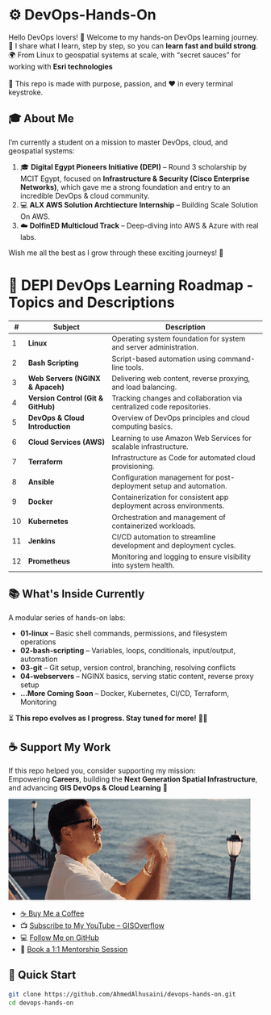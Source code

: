 # ⚙️ DevOps-Hands-On

Hello DevOps lovers! 👋   Welcome to my hands-on DevOps learning journey. <br> 🚀 I share what I learn, step by step, so you can **learn fast and build strong**.  
🌍 From Linux to geospatial systems at scale, with “secret sauces” for working with **Esri technologies** <br>
<br>🧭 This repo is made with purpose, passion, and ❤️ in every terminal keystroke. <br>

## 🎓 About Me

I’m currently a student on a mission to master DevOps, cloud, and geospatial systems:

1. 🎓 **Digital Egypt Pioneers Initiative (DEPI)** – Round 3 scholarship by MCIT Egypt, focused on **Infrastructure & Security (Cisco Enterprise Networks)**, which gave me a strong foundation and entry to an incredible DevOps & cloud community.
2. 💻 **ALX AWS Solution Archtiecture Internship** – Building Scale Solution On AWS.
3. ☁️ **DolfinED Multicloud Track** – Deep-diving into AWS & Azure with real labs.

Wish me all the best as I grow through these exciting journeys! 💪

# 🚀 DEPI DevOps Learning Roadmap - Topics and Descriptions

| #  | Subject                             | Description                                                                |
|----|-------------------------------------|----------------------------------------------------------------------------|
| 1  | **Linux**                           | Operating system foundation for system and server administration.          |
| 2  | **Bash Scripting**                  | Script-based automation using command-line tools.                          |
| 3  | **Web Servers (NGINX & Apaceh)**    | Delivering web content, reverse proxying, and load balancing.              |
| 4  | **Version Control (Git & GitHub)**  | Tracking changes and collaboration via centralized code repositories.      |
| 5  | **DevOps & Cloud Introduction**     | Overview of DevOps principles and cloud computing basics.                  |
| 6  | **Cloud Services (AWS)**            | Learning to use Amazon Web Services for scalable infrastructure.           |
| 7  | **Terraform**                       | Infrastructure as Code for automated cloud provisioning.                   |
| 8  | **Ansible**                         | Configuration management for post-deployment setup and automation.         |
| 9  | **Docker**                          | Containerization for consistent app deployment across environments.        |
| 10 | **Kubernetes**                      | Orchestration and management of containerized workloads.                   |
| 11 | **Jenkins**                         | CI/CD automation to streamline development and deployment cycles.          |
| 12 | **Prometheus**                      | Monitoring and logging to ensure visibility into system health.            |


## 📚 What's Inside Currently

A modular series of hands-on labs:

- **01-linux** – Basic shell commands, permissions, and filesystem operations  
- **02-bash-scripting** – Variables, loops, conditionals, input/output, automation  
- **03-git** – Git setup, version control, branching, resolving conflicts  
- **04-webservers** – NGINX basics, serving static content, reverse proxy setup  
- **...More Coming Soon** – Docker, Kubernetes, CI/CD, Terraform, Monitoring  

⏳ **This repo evolves as I progress. Stay tuned for more!** 🧗‍♂️


## ☕ Support My Work

If this repo helped you, consider supporting my mission:  
Empowering **Careers**, building the **Next Generation Spatial Infrastructure**, and advancing **GIS DevOps & Cloud Learning** 🚀

![Buy Me A Coffee](./Assets/buyme.gif)

- [☕ Buy Me a Coffee](https://buymeacoffee.com/ahmedalhusainy)  
- 📺 [Subscribe to My YouTube – GISOverflow](https://www.youtube.com/@GISOverflow)  
- 💻 [Follow Me on GitHub](https://github.com/AhmedAlhusaini)  
- 📅 [Book a 1:1 Mentorship Session](https://tidycal.com/ahmedtarekalhusainy)

## 🚀 Quick Start

```bash
git clone https://github.com/AhmedAlhusaini/devops-hands-on.git
cd devops-hands-on
